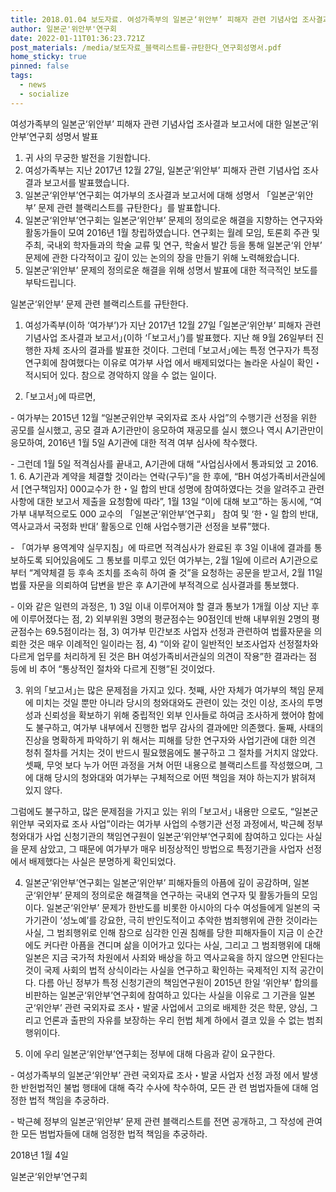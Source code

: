 ```yaml
---
title: 2018.01.04 보도자료. 여성가족부의 일본군‘위안부’ 피해자 관련 기념사업 조사결과 보고서에 대한 일본군‘위안부’연구회 성명서 발표
author: 일본군'위안부'연구회
date: 2022-01-11T01:36:23.721Z
post_materials: /media/보도자료_블랙리스트를-규탄한다_연구회성명서.pdf
home_sticky: true
pinned: false
tags:
  - news
  - socialize
---
```

여성가족부의 일본군‘위안부’ 피해자 관련 기념사업 조사결과 보고서에 대한 일본군‘위안부’연구회 성명서 발표



1. 귀 사의 무궁한 발전을 기원합니다.
2. 여성가족부는 지난 2017년 12월 27일, 일본군‘위안부’ 피해자 관련 기념사업 조사 결과 보고서를 발표했습니다.
3. 일본군‘위안부’연구회는 여가부의 조사결과 보고서에 대해 성명서 「일본군‘위안 부’ 문제 관련 블랙리스트를 규탄한다」를 발표합니다.
4. 일본군‘위안부’연구회는 일본군‘위안부’ 문제의 정의로운 해결을 지향하는 연구자와 활동가들이 모여 2016년 1월 창립하였습니다. 연구회는 월례 모임, 토론회 주관 및 주최, 국내외 학자들과의 학술 교류 및 연구, 학술서 발간 등을 통해 일본군‘위 안부’ 문제에 관한 다각적이고 깊이 있는 논의의 장을 만들기 위해 노력해왔습니다.
5. 일본군‘위안부’ 문제의 정의로운 해결을 위해 성명서 발표에 대한 적극적인 보도를 부탁드립니다.



일본군‘위안부’ 문제 관련 블랙리스트를 규탄한다.



1. 여성가족부(이하 ‘여가부’)가 지난 2017년 12월 27일 ｢일본군‘위안부’ 피해자 관련 기념사업 조사결과 보고서｣(이하 ‘｢보고서｣’)를 발표했다. 지난 해 9월 26일부터 진행한 자체 조사의 결과를 발표한 것이다. 그런데 ｢보고서｣에는 특정 연구자가 특정 연구회에 참여했다는 이유로 여가부 사업 에서 배제되었다는 놀라운 사실이 확인・적시되어 있다. 참으로 경악하지 않을 수 없는 일이다. 

2. ｢보고서｣에 따르면, 

\- 여가부는 2015년 12월 “일본군위안부 국외자료 조사 사업”의 수행기관 선정을 위한 공모를 실시했고, 공모 결과 A기관만이 응모하여 재공모를 실시 했으나 역시 A기관만이 응모하여, 2016년 1월 5일 A기관에 대한 적격 여부 심사에 착수했다. 

\- 그런데 1월 5일 적격심사를 끝내고, A기관에 대해 “사업심사에서 통과되었 고 2016. 1. 6. A기관과 계약을 체결할 것이라는 연락(구두)”을 한 후에, “BH 여성가족비서관실에서 \[연구책임자] 000교수가 한・일 합의 반대 성명에 참여하였다는 것을 알려주고 관련 사항에 대한 보고서 제출을 요청함에 따라”, 1월 13일 “이에 대해 보고”하는 동시에, “여가부 내부적으로도 000 교수의 「일본군‘위안부’연구회」 참여 및 ‘한・일 합의 반대, 역사교과서 국정화 반대’ 활동으로 인해 사업수행기관 선정을 보류”했다. 

\- 「여가부 용역계약 실무지침」에 따르면 적격심사가 완료된 후 3일 이내에 결과를 통보하도록 되어있음에도 그 통보를 미루고 있던 여가부는, 2월 1일에 이르러 A기관으로부터 “계약체결 등 후속 조치를 조속히 하여 줄 것”을 요청하는 공문을 받고서, 2월 11일 법률 자문을 의뢰하여 답변을 받은 후 A기관에 부적격으로 심사결과를 통보했다. 

\- 이와 같은 일련의 과정은, 1) 3일 이내 이루어져야 할 결과 통보가 1개월 이상 지난 후에 이루어졌다는 점, 2) 외부위원 3명의 평균점수는 90점인데 반해 내부위원 2명의 평균점수는 69.5점이라는 점, 3) 여가부 민간보조 사업자 선정과 관련하여 법률자문을 의뢰한 것은 매우 이례적인 일이라는 점, 4) “이와 같이 일반적인 보조사업자 선정절차와 다르게 업무를 처리하게 된 것은 BH 여성가족비서관실의 의견이 작용”한 결과라는 점 등에 비 추어 “통상적인 절차와 다르게 진행”된 것이었다. 

3. 위의 ｢보고서｣는 많은 문제점을 가지고 있다. 첫째, 사안 자체가 여가부의 책임 문제에 미치는 것일 뿐만 아니라 당시의 청와대와도 관련이 있는 것인 이상, 조사의 투명성과 신뢰성을 확보하기 위해 중립적인 외부 인사들로 하여금 조사하게 했어야 함에도 불구하고, 여가부 내부에서 진행한 법무 감사의 결과에만 의존했다. 둘째, 사태의 진상을 명확하게 파악하기 위 해서는 피해를 당한 연구자와 사업기관에 대한 의견 청취 절차를 거치는 것이 반드시 필요했음에도 불구하고 그 절차를 거치지 않았다. 셋째, 무엇 보다 누가 어떤 과정을 거쳐 어떤 내용으로 블랙리스트를 작성했으며, 그 에 대해 당시의 청와대와 여가부는 구체적으로 어떤 책임을 져야 하는지가 밝혀져 있지 않다. 

그럼에도 불구하고, 많은 문제점을 가지고 있는 위의 ｢보고서｣ 내용만 으로도, “일본군위안부 국외자료 조사 사업”이라는 여가부 사업의 수행기관 선정 과정에서, 박근혜 정부 청와대가 사업 신청기관의 책임연구원이 일본군‘위안부’연구회에 참여하고 있다는 사실을 문제 삼았고, 그 때문에 여가부가 매우 비정상적인 방법으로 특정기관을 사업자 선정에서 배제했다는 사실은 분명하게 확인되었다. 

4. 일본군‘위안부’연구회는 일본군‘위안부’ 피해자들의 아픔에 깊이 공감하며, 일본군‘위안부’ 문제의 정의로운 해결책을 연구하는 국내외 연구자 및 활동가들의 모임이다. 일본군‘위안부’ 문제가 한반도를 비롯한 아시아의 다수 여성들에게 일본의 국가기관이 ‘성노예’를 강요한, 극히 반인도적이고 추악한 범죄행위에 관한 것이라는 사실, 그 범죄행위로 인해 참으로 심각한 인권 침해를 당한 피해자들이 지금 이 순간에도 커다란 아픔을 견디며 삶을 이어가고 있다는 사실, 그리고 그 범죄행위에 대해 일본은 지금 국가적 차원에서 사죄와 배상을 하고 역사교육을 하지 않으면 안된다는 것이 국제 사회의 법적 상식이라는 사실을 연구하고 확인하는 국제적인 지적 공간이다. 다름 아닌 정부가 특정 신청기관의 책임연구원이 2015년 한일 ‘위안부’ 합의를 비판하는 일본군‘위안부’연구회에 참여하고 있다는 사실을 이유로 그 기관을 일본군‘위안부’ 관련 국외자료 조사・발굴 사업에서 고의로 배제한 것은 학문, 양심, 그리고 언론과 출판의 자유를 보장하는 우리 헌법 체계 하에서 결코 있을 수 없는 범죄행위이다. 

5. 이에 우리 일본군‘위안부’연구회는 정부에 대해 다음과 같이 요구한다. 

\- 여성가족부의 일본군‘위안부’ 관련 국외자료 조사・발굴 사업자 선정 과정 에서 발생한 반헌법적인 불법 행태에 대해 즉각 수사에 착수하여, 모든 관 련 범법자들에 대해 엄정한 법적 책임을 추궁하라. 

\- 박근혜 정부의 일본군‘위안부’ 문제 관련 블랙리스트를 전면 공개하고, 그 작성에 관여한 모든 범법자들에 대해 엄정한 법적 책임을 추궁하라. 



2018년 1월 4일 

일본군‘위안부’연구회